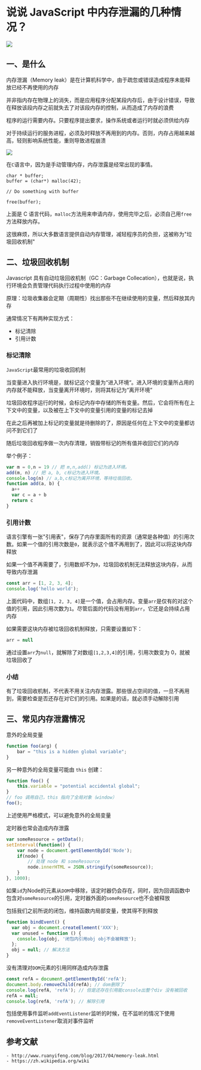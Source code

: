 # 说说 JavaScript 中内存泄漏的几种情况？

  ![](https://static.vue-js.com/19f76b30-824d-11eb-ab90-d9ae814b240d.png)

## 一、是什么

内存泄漏（Memory leak）是在计算机科学中，由于疏忽或错误造成程序未能释放已经不再使用的内存

并非指内存在物理上的消失，而是应用程序分配某段内存后，由于设计错误，导致在释放该段内存之前就失去了对该段内存的控制，从而造成了内存的浪费

程序的运行需要内存。只要程序提出要求，操作系统或者运行时就必须供给内存

对于持续运行的服务进程，必须及时释放不再用到的内存。否则，内存占用越来越高，轻则影响系统性能，重则导致进程崩溃

 ![](https://static.vue-js.com/56d4bd90-821c-11eb-ab90-d9ae814b240d.png)

在`C`语言中，因为是手动管理内存，内存泄露是经常出现的事情。

```clang
char * buffer;
buffer = (char*) malloc(42);

// Do something with buffer

free(buffer);
```

上面是 C 语言代码，`malloc`方法用来申请内存，使用完毕之后，必须自己用`free`方法释放内存。

这很麻烦，所以大多数语言提供自动内存管理，减轻程序员的负担，这被称为"垃圾回收机制"


## 二、垃圾回收机制

Javascript 具有自动垃圾回收机制（GC：Garbage Collecation），也就是说，执行环境会负责管理代码执行过程中使用的内存

原理：垃圾收集器会定期（周期性）找出那些不在继续使用的变量，然后释放其内存

通常情况下有两种实现方式：

- 标记清除
- 引用计数



### 标记清除

`JavaScript`最常用的垃圾收回机制

当变量进入执行环境是，就标记这个变量为“进入环境“。进入环境的变量所占用的内存就不能释放，当变量离开环境时，则将其标记为“离开环境“

垃圾回收程序运行的时候，会标记内存中存储的所有变量。然后，它会将所有在上下文中的变量，以及被在上下文中的变量引用的变量的标记去掉

在此之后再被加上标记的变量就是待删除的了，原因是任何在上下文中的变量都访问不到它们了

随后垃圾回收程序做一次内存清理，销毁带标记的所有值并收回它们的内存

举个例子：

```js
var m = 0,n = 19 // 把 m,n,add() 标记为进入环境。
add(m, n) // 把 a, b, c标记为进入环境。
console.log(n) // a,b,c标记为离开环境，等待垃圾回收。
function add(a, b) {
  a++
  var c = a + b
  return c
}
```



### 引用计数

语言引擎有一张"引用表"，保存了内存里面所有的资源（通常是各种值）的引用次数。如果一个值的引用次数是`0`，就表示这个值不再用到了，因此可以将这块内存释放

如果一个值不再需要了，引用数却不为`0`，垃圾回收机制无法释放这块内存，从而导致内存泄漏

```javascript
const arr = [1, 2, 3, 4];
console.log('hello world');
```

上面代码中，数组`[1, 2, 3, 4]`是一个值，会占用内存。变量`arr`是仅有的对这个值的引用，因此引用次数为`1`。尽管后面的代码没有用到`arr`，它还是会持续占用内存

如果需要这块内存被垃圾回收机制释放，只需要设置如下：

```js
arr = null
```

通过设置`arr`为`null`，就解除了对数组`[1,2,3,4]`的引用，引用次数变为 0，就被垃圾回收了



### 小结

有了垃圾回收机制，不代表不用关注内存泄露。那些很占空间的值，一旦不再用到，需要检查是否还存在对它们的引用。如果是的话，就必须手动解除引用



## 三、常见内存泄露情况

意外的全局变量

```js
function foo(arg) {
    bar = "this is a hidden global variable";
}
```

另一种意外的全局变量可能由 `this` 创建：

```js
function foo() {
    this.variable = "potential accidental global";
}
// foo 调用自己，this 指向了全局对象（window）
foo();
```

上述使用严格模式，可以避免意外的全局变量

定时器也常会造成内存泄露

```js
var someResource = getData();
setInterval(function() {
    var node = document.getElementById('Node');
    if(node) {
        // 处理 node 和 someResource
        node.innerHTML = JSON.stringify(someResource));
    }
}, 1000);
```

如果`id`为Node的元素从`DOM`中移除，该定时器仍会存在，同时，因为回调函数中包含对`someResource`的引用，定时器外面的`someResource`也不会被释放

包括我们之前所说的闭包，维持函数内局部变量，使其得不到释放

```js
function bindEvent() {
  var obj = document.createElement('XXX');
  var unused = function () {
    console.log(obj, '闭包内引用obj obj不会被释放');
  };
  obj = null; // 解决方法
}
```

没有清理对`DOM`元素的引用同样造成内存泄露

```js
const refA = document.getElementById('refA');
document.body.removeChild(refA); // dom删除了
console.log(refA, 'refA'); // 但是还存在引用能console出整个div 没有被回收
refA = null;
console.log(refA, 'refA'); // 解除引用
```

包括使用事件监听`addEventListener`监听的时候，在不监听的情况下使用`removeEventListener`取消对事件监听


## 参考文献
```
- http://www.ruanyifeng.com/blog/2017/04/memory-leak.html
- https://zh.wikipedia.org/wiki

```